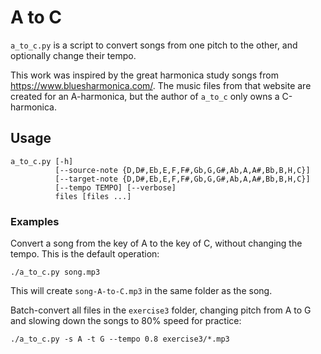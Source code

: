 A to C
======

`a_to_c.py` is a script to convert songs from one pitch to the other, and
optionally change their tempo.

This work was inspired by the great harmonica study songs from
<https://www.bluesharmonica.com/>. The music files from that website are created
for an A-harmonica, but the author of `a_to_c` only owns a C-harmonica.

Usage
-----

    a_to_c.py [-h]
              [--source-note {D,D#,Eb,E,F,F#,Gb,G,G#,Ab,A,A#,Bb,B,H,C}]
              [--target-note {D,D#,Eb,E,F,F#,Gb,G,G#,Ab,A,A#,Bb,B,H,C}]
              [--tempo TEMPO] [--verbose]
              files [files ...]

### Examples

Convert a song from the key of A to the key of C, without changing the tempo.
This is the default operation:

    ./a_to_c.py song.mp3

This will create `song-A-to-C.mp3` in the same folder as the song.

Batch-convert all files in the `exercise3` folder, changing pitch from A to G
and slowing down the songs to 80% speed for practice:

    ./a_to_c.py -s A -t G --tempo 0.8 exercise3/*.mp3
